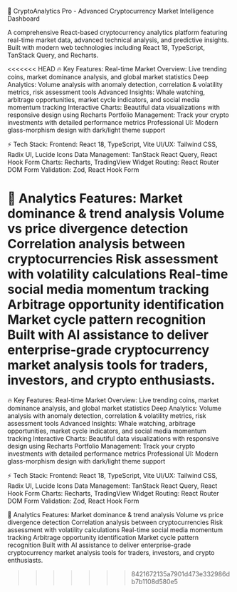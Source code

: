 🚀 CryptoAnalytics Pro - Advanced Cryptocurrency Market Intelligence Dashboard

A comprehensive React-based cryptocurrency analytics platform featuring real-time market data, advanced technical analysis, and predictive insights. Built with modern web technologies including React 18, TypeScript, TanStack Query, and Recharts.

<<<<<<< HEAD
🔥 Key Features:
Real-time Market Overview: Live trending coins, market dominance analysis, and global market statistics
Deep Analytics: Volume analysis with anomaly detection, correlation & volatility metrics, risk assessment tools
Advanced Insights: Whale watching, arbitrage opportunities, market cycle indicators, and social media momentum tracking
Interactive Charts: Beautiful data visualizations with responsive design using Recharts
Portfolio Management: Track your crypto investments with detailed performance metrics
Professional UI: Modern glass-morphism design with dark/light theme support

⚡ Tech Stack:
Frontend: React 18, TypeScript, Vite
UI/UX: Tailwind CSS, Radix UI, Lucide Icons
Data Management: TanStack React Query, React Hook Form
Charts: Recharts, TradingView Widget
Routing: React Router DOM
Form Validation: Zod, React Hook Form

🔧 Analytics Features:
Market dominance & trend analysis
Volume vs price divergence detection
Correlation analysis between cryptocurrencies
Risk assessment with volatility calculations
Real-time social media momentum tracking
Arbitrage opportunity identification
Market cycle pattern recognition
Built with AI assistance to deliver enterprise-grade cryptocurrency market analysis tools for traders, investors, and crypto enthusiasts.
=======
🔥 Key Features: Real-time Market Overview: Live trending coins, market dominance analysis, and global market statistics Deep Analytics: Volume analysis with anomaly detection, correlation & volatility metrics, risk assessment tools Advanced Insights: Whale watching, arbitrage opportunities, market cycle indicators, and social media momentum tracking Interactive Charts: Beautiful data visualizations with responsive design using Recharts Portfolio Management: Track your crypto investments with detailed performance metrics Professional UI: Modern glass-morphism design with dark/light theme support

⚡ Tech Stack: Frontend: React 18, TypeScript, Vite UI/UX: Tailwind CSS, Radix UI, Lucide Icons Data Management: TanStack React Query, React Hook Form Charts: Recharts, TradingView Widget Routing: React Router DOM Form Validation: Zod, React Hook Form

🔧 Analytics Features: Market dominance & trend analysis Volume vs price divergence detection Correlation analysis between cryptocurrencies Risk assessment with volatility calculations Real-time social media momentum tracking Arbitrage opportunity identification Market cycle pattern recognition Built with AI assistance to deliver enterprise-grade cryptocurrency market analysis tools for traders, investors, and crypto enthusiasts.
>>>>>>> 8421672135a7901d473e332986db7b1108d580e5
